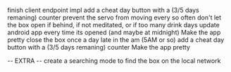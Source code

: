 finish client endpoint impl
add a cheat day button with a (3/5 days remaning) counter
prevent the servo from moving every so often
don't let the box open if behind, if not meditated, or if too many drink days
update android app every time its opened (and maybe at midnight)
Make the app pretty
close the box once a day late in the am (5AM or so)
add a cheat day button with a (3/5 days remaning) counter
Make the app pretty

-- EXTRA -- 
create a searching mode to find the box on the local network
